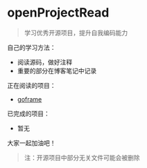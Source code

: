 # openProjectRead

> 学习优秀开源项目，提升自我编码能力



自己的学习方法：
- 阅读源码，做好注释
- 重要的部分在博客笔记中记录

正在阅读的项目：
- [goframe](https://goframe.org/#all-updates)

已完成的项目：
- 暂无

大家一起加油吧！

> 注：开源项目中部分无关文件可能会被删除